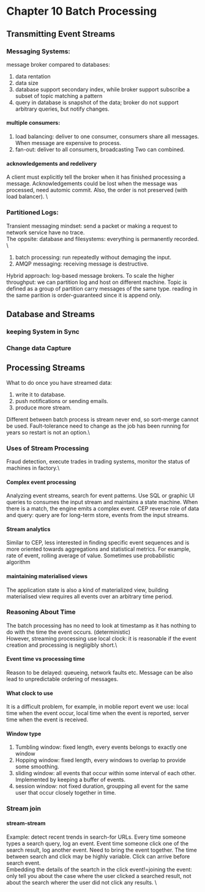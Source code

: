 # Chapter 10 Batch Processing
## Transmitting Event Streams
### Messaging Systems:
message broker compared to databases:
1. data rentation
2. data size
3. database support secondary index, while broker support subscribe a subset of topic matching a pattern
4. query in database is snapshot of the data; broker do not support arbitrary queries, but notify changes.
#### multiple consumers:
1. load balancing: deliver to one consumer, consumers share all messages. When message are expensive to process.
2. fan-out: deliver to all consumers, broadcasting
Two can combined.
#### acknowledgements and redelivery
A client must explicitly tell the broker when it has finished processing a message. Acknowledgements could be lost when the message was processed, need automic commit. Also, the order is not preserved (with load balancer). \
### Partitioned Logs:
Transient messaging mindset: send a packet or making a request to network service have no trace.\
The oppsite: database and filesystems: everything is permanently recorded. \
1. batch processing: run repeatedly without demaging the input.
2. AMQP messaging: receiving message is destructive.

Hybrid approach: log-based message brokers.
To scale the higher throughput: we can partition log and host on different machine. Topic is defined as a group of partition carry messages of the same type.
reading in the same parition is order-guaranteed since it is append only.
## Database and Streams
### keeping System in Sync
### Change data Capture
## Processing Streams
What to do once you have streamed data:
1. write it to database.
2. push notifications or sending emails.
3. produce more stream.

Different between batch process is stream never end, so sort-merge cannot be used. 
Fault-tolerance need to change as the job has been running for years so restart is not an option.\
### Uses of Stream Processing
Fraud detection, execute trades in trading systems, monitor the status of machines in factory.\
#### Complex event processing 
Analyzing event streams, search for event patterns. Use SQL or graphic UI queries to consumes the input stream and maintains a state machine. When there is a match, the engine emits a complex event. CEP reverse role of data and query: query are for long-term store, events from the input streams.
#### Stream analytics
Similar to CEP, less interested in finding specific event sequences and is more oriented towards aggregations and statistical metrics.
For example, rate of event, rolling average of value. Sometimes use probabilistic algorithm
#### maintaining materialised views
The application state is also a kind of materialized view, building materialised view requires all events over an arbitrary time period.
### Reasoning About Time
The batch processing has no need to look at timestamp as it has nothing to do with the time the event occurs. (deterministic) \
However, streaming processing use local clock: it is reasonable if the event creation and processing is negligibly short.\
#### Event time vs processing time
Reason to be delayed: queueing, network faults etc. Message can be also lead to unpredictable ordering of messages. 
#### What clock to use
It is a difficult problem, for example, in moblie report event we use: local time when the event occur, local time when the event is reported, server time when the event is received. 
#### Window type
1. Tumbling window: fixed length, every events belongs to exactly one window
2. Hopping window: fixed length, every windows to overlap to provide some smoothing.
3. sliding window: all events that occur within some interval of each other. Implemented by keeping a buffer of events.
4. session window: not fixed duration, groupping all event for the same user that occur closely together in time.
### Stream join
#### stream-stream
Example: detect recent trends in search-for URLs. Every time someone types a search query, log an event. Event time someone click one of the search result, log another event. Need to bring the event together. The time between search and click may be highly variable.  Click can arrive before search event. \
Embedding the details of the seartch in the click event!=joining the event: only tell you about the case where the user clicked a searched result, not about the search wherer the user did not click any results. \


